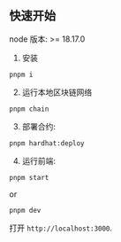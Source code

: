 ## 快速开始

node 版本: >= 18.17.0

1. 安装

```
pnpm i
```

2. 运行本地区块链网络

```
pnpm chain
```

3. 部署合约:

```
pnpm hardhat:deploy
```

4. 运行前端:

```
pnpm start
```

or 

```
pnpm dev
```

打开 `http://localhost:3000`. 
